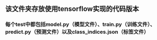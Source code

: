 ## 该文件夹存放使用tensorflow实现的代码版本
### 每个test中都包括model.py（模型文件）、train.py（训练文件）、predict.py（预测文件）以及class_indices.json（标签文件） 